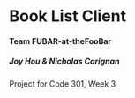 # Book List Client
#### Team FUBAR-at-theFooBar
##### Joy Hou & Nicholas Carignan

Project for Code 301, Week 3
